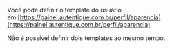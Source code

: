 Você pode definir o template do usuário em [https://painel.autentique.com.br/perfil/aparencia](https://painel.autentique.com.br/perfil/aparencia).

Não é possível definir dois templates ao mesmo tempo.